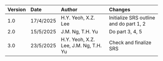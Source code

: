 | Version | Date | Author | Changes  |
| :------------ | :------------ | :------------ | :------------ |
| 1.0 | 17/4/2025 | H.Y. Yeoh, X.Z. Lee | Initialize SRS outline and do part 1, 2 |
| 2.0 | 15/5/2025 | J.M. Ng, T.H. Yu | Do part 3, 4, 5  |
| 3.0 | 23/5/2025 | H.Y. Yeoh, X.Z. Lee, J.M. Ng, T.H. Yu  | Check and finalize SRS |
